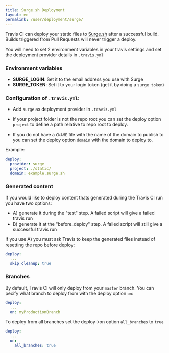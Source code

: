 ```yaml
---
title: Surge.sh Deployment
layout: en
permalink: /user/deployment/surge/
---
```


Travis CI can deploy your static files to [Surge.sh](https://surge.sh/) after a successful build. Builds triggered from Pull Requests will never trigger a deploy.

You will need to set 2 environment variables in your travis settings and set the deployment provider details in `.travis.yml`

### Environment variables

* **SURGE_LOGIN**: Set it to the email address you use with Surge
* **SURGE_TOKEN**: Set it to your login token (get it by doing a `surge token`)

### Configuration of `.travis.yml`:

- Add `surge` as deployment provider in `.travis.yml`

- If your project folder is not the repo root you can set the deploy option `project` to define a path relative to repo root to deploy.

- If you do not have a `CNAME` file with the name of the domain to publish to you can set the deploy option `domain` with the domain to deploy to. 

Example: 

```yaml
deploy:
  provider: surge
  project: ./static/
  domain: example.surge.sh  
```

### Generated content

If you would like to deploy content thats generated during the Travis CI run you have two options: 

- A) generate it during the "test" step. A failed script will give a failed travis run
- B) generate it at the "before_deploy" step. A failed script will still give a successful travis run

If you use A) you must ask Travis to keep the generated files instead of resetting the repo before deploy:

```yaml
deploy:
  ... 
  skip_cleanup: true
```


### Branches

By default, Travis CI will only deploy from your `master` branch. You can pecify what branch to deploy from with the deploy option `on`:

```yaml
deploy:
  ...
  on: myProductionBranch
```

To deploy from all branches set the deploy->on option `all_branches` to `true`

```yaml
deploy:
  ...
  on:
    all_branches: true
```
